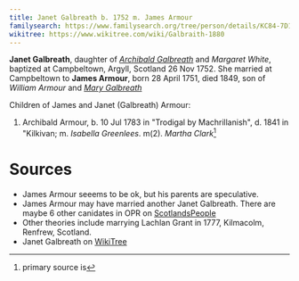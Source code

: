 ```yaml
---
title: Janet Galbreath b. 1752 m. James Armour
familysearch: https://www.familysearch.org/tree/person/details/KC84-7D1
wikitree: https://www.wikitree.com/wiki/Galbraith-1880
---
```

**Janet Galbreath**, daughter of [*Archibald Galbreath*](galbreath-archibald-1708.md) and *Margaret White*, baptized at Campbeltown, Argyll, Scotland  26 Nov 1752.  She married at Campbeltown to **James Armour**, born 28 April 1751, died 1849, son of *William Armour* and [*Mary Galbreath*](galbreath-mary-1729.md)

Children of James and Janet (Galbreath) Armour:

1. Archibald Armour, b. 10 Jul 1783 in "Trodigal by Machrillanish", d. 1841 in "Kilkivan; m. *Isabella Greenlees*.  m(2). *Martha Clark*[^archibald]

# Sources

- James Armour seeems to be ok, but his parents are speculative.
- James Armour may have married another Janet Galbreath.  There are maybe 6 other canidates in OPR on [ScotlandsPeople](https://www.scotlandspeople.gov.uk/record-results?search_type=people&event=%28B%20OR%20C%20OR%20S%29&record_type%5B0%5D=opr_births&church_type=Old%20Parish%20Registers&dl_cat=church&dl_rec=church-births-baptisms&surname=galbreath&surname_so=exact&forename=janet&forename_so=syn&from_year=1750&to_year=1760&parent_names_so=starts&parent_name_two_so=exact&county=ARGYLL&record=Church%20of%20Scotland%20%28old%20parish%20registers%29%20Roman%20Catholic%20Church%20Other%20churches&sort=asc&order=Date&field=year)
- Other theories include marrying Lachlan Grant in 1777, Kilmacolm, Renfrew, Scotland. 
- Janet Galbreath on [WikiTree](https://www.wikitree.com/wiki/Galbraith-1880)

[^children]: OPR children on [ScotlandsPeople](https://www.scotlandspeople.gov.uk/record-results?search_type=people&event=%28B%20OR%20C%20OR%20S%29&record_type%5B0%5D=opr_births&church_type=Old%20Parish%20Registers&dl_cat=church&dl_rec=church-births-baptisms&surname=armour&surname_so=exact&forename_so=starts&from_year=1774&to_year=1800&parent_names=armour&parent_names_so=starts&parent_name_two=galb&parent_name_two_so=starts&record=Church%20of%20Scotland%20%28old%20parish%20registers%29%20Roman%20Catholic%20Church%20Other%20churches&sort=asc&order=Date&field=year)

[^archibald]: primary source is 
